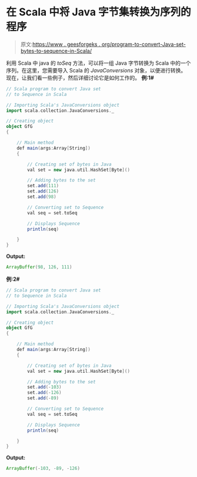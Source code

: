 # 在 Scala 中将 Java 字节集转换为序列的程序

> 原文:[https://www . geesforgeks . org/program-to-convert-Java-set-bytes-to-sequence-in-Scala/](https://www.geeksforgeeks.org/program-to-convert-java-set-of-bytes-to-sequence-in-scala/)

利用 Scala 中 java 的 *toSeq* 方法，可以将一组 Java 字节转换为 Scala 中的一个序列。在这里，您需要导入 Scala 的 *JavaConversions* 对象，以便进行转换。
现在，让我们看一些例子，然后详细讨论它是如何工作的。
**例:1#**

```scala
// Scala program to convert Java set 
// to Sequence in Scala

// Importing Scala's JavaConversions object
import scala.collection.JavaConversions._

// Creating object
object GfG
{ 

    // Main method
    def main(args:Array[String])
    {

        // Creating set of bytes in Java
        val set = new java.util.HashSet[Byte]()

        // Adding bytes to the set
        set.add(111)
        set.add(126)
        set.add(98)

        // Converting set to Sequence 
        val seq = set.toSeq

        // Displays Sequence 
        println(seq)

    }
}
```

**Output:**

```scala
ArrayBuffer(98, 126, 111)

```

**例:2#**

```scala
// Scala program to convert Java set 
// to Sequence in Scala

// Importing Scala's JavaConversions object
import scala.collection.JavaConversions._

// Creating object
object GfG
{ 

    // Main method
    def main(args:Array[String])
    {

        // Creating set of bytes in Java
        val set = new java.util.HashSet[Byte]()

        // Adding bytes to the set
        set.add(-103)
        set.add(-126)
        set.add(-89)

        // Converting set to Sequence 
        val seq = set.toSeq

        // Displays Sequence 
        println(seq)

    }
}
```

**Output:**

```scala
ArrayBuffer(-103, -89, -126)

```